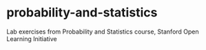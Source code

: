 # probability-and-statistics
Lab exercises from Probability and Statistics course, Stanford Open Learning Initiative
